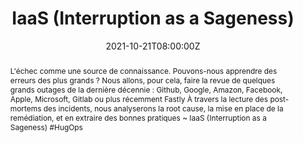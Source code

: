 ---
title: IaaS (Interruption as a Sageness)

event: Cloud Est 2021
event_url: http://cloudest-event.fr/

location: Online

summary: Le Legacy, le pire des soucis...
abstract: "L'échec comme une source de connaissance. Pouvons-nous apprendre des erreurs des plus grands ?
Nous allons, pour cela, faire la revue de quelques grands outages de la dernière décennie : Github, Google, Amazon, Facebook, Apple, Microsoft, Gitlab ou plus récemment Fastly À travers la lecture des post-mortems des incidents, nous analyserons la root cause, la mise en place de la remédiation, et en extraire des bonnes pratiques

~ IaaS (Interruption as a Sageness) #HugOps"

date: "2021-10-21T08:00:00Z"
date_end: "2021-10-22T18:00:00Z"
all_day: false

publishDate: "2021-09-18T00:00:00Z"

authors: [David Aparicio]
tags: [SRE]

featured: false

image:
  caption: 'Image credit: [**Cloud Est 2021**](http://cloudest-event.fr/)'
  focal_point: Right

links:
url_code: ""
url_pdf: ""
url_slides: ""
url_video: ""

slides: ""
projects: []
---